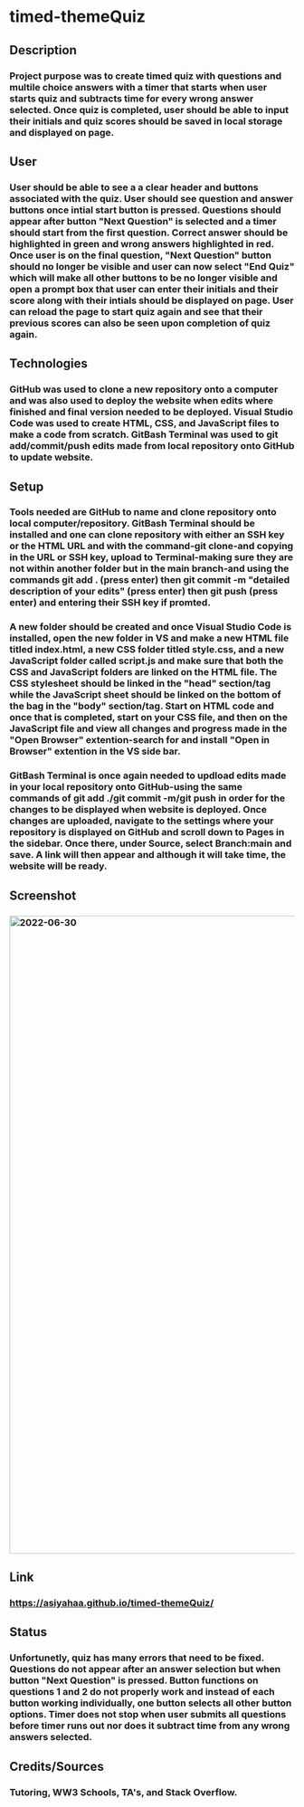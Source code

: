 # timed-themeQuiz
## Description
### Project purpose was to create timed quiz with questions and multile choice answers with a timer that starts when user starts quiz and subtracts time for every wrong answer selected. Once quiz is completed, user should be able to input their initials and quiz scores should be saved in local storage and displayed on page.
## User
### User should be able to see a a clear header and buttons associated with the quiz. User should see question and answer buttons once intial start button is pressed. Questions should appear after button "Next Question" is selected and a timer should start from the first question. Correct answer should be highlighted in green and wrong answers highlighted in red. Once user is on the final question, "Next Question" button should no longer be visible and user can now select "End Quiz" which will make all other buttons to be no longer visible and open a prompt box that user can enter their initials and their score along with their intials should be displayed on page. User can reload the page to start quiz again and see that their previous scores can also be seen upon completion of quiz again.    
## Technologies
### GitHub was used to clone a new repository onto a computer and was also used to deploy the website when edits where finished and final version needed to be deployed. Visual Studio Code was used to create HTML, CSS, and JavaScript files to make a code from scratch. GitBash Terminal was used to git add/commit/push edits made from local repository onto GitHub to update website.
## Setup
### Tools needed are GitHub to name and clone repository onto local computer/repository. GitBash Terminal should be installed and one can clone repository with either an SSH key or the HTML URL and with the command-git clone-and copying in the URL or SSH key, upload to Terminal-making sure they are not within another folder but in the main branch-and using the commands git add . (press enter) then git commit -m "detailed description of your edits" (press enter) then git push (press enter) and entering their SSH key if promted. 
### A new folder should be created and once Visual Studio Code is installed, open the new folder in VS and make a new HTML file titled index.html, a new CSS folder titled style.css, and a new JavaScript folder called script.js and make sure that both the CSS and JavaScript folders are linked on the HTML file. The CSS stylesheet should be linked in the "head" section/tag while the JavaScript sheet should be linked on the bottom of the bag in the "body" section/tag. Start on HTML code and once that is completed, start on your CSS file, and then on the JavaScript file and view all changes and progress made in the "Open Browser" extention-search for and install "Open in Browser" extention in the VS side bar. 
### GitBash Terminal is once again needed to updload edits made in your local repository onto GitHub-using the same commands of git add ./git commit -m/git push in order for the changes to be displayed when website is deployed. Once changes are uploaded, navigate to the settings where your repository is displayed on GitHub and scroll down to Pages in the sidebar. Once there, under Source, select Branch:main and save. A link will then appear and although it will take time, the website will be ready.
## Screenshot
### <img width="1128" alt="2022-06-30" src="https://user-images.githubusercontent.com/104933717/176819108-274cc3af-b61a-424f-8389-d422d9d2ec67.png">
## Link
### https://asiyahaa.github.io/timed-themeQuiz/
## Status 
### Unfortunetly, quiz has many errors that need to be fixed. Questions do not appear after an answer selection but when button "Next Question" is pressed. Button functions on questions 1 and 2 do not properly work and instead of each button working individually, one button selects all other button options. Timer does not stop when user submits all questions before timer runs out nor does it subtract time from any wrong answers selected.   
## Credits/Sources 
### Tutoring, WW3 Schools, TA's, and Stack Overflow.
